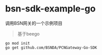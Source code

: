 # bsn-sdk-example-go

调用BSN网关的一个示例项目
> 基于beego

```
go mod init
go get github.com/BSNDA/PCNGateway-Go-SDK
```
